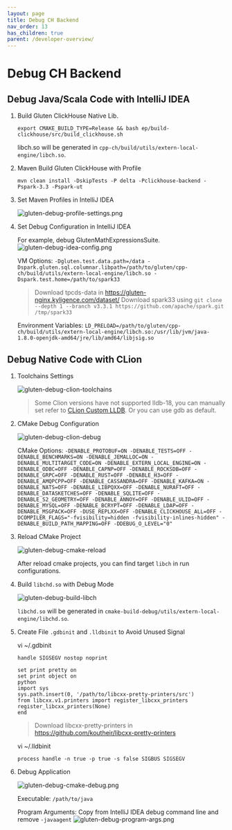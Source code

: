 ```yaml
---
layout: page
title: Debug CH Backend
nav_order: 13
has_children: true
parent: /developer-overview/
---
```


# Debug CH Backend

## Debug Java/Scala Code with IntelliJ IDEA

1. Build Gluten ClickHouse Native Lib.
   ```
   export CMAKE_BUILD_TYPE=Release && bash ep/build-clickhouse/src/build_clickhouse.sh
   ```
   libch.so will be generated in `cpp-ch/build/utils/extern-local-engine/libch.so`.

2. Maven Build Gluten ClickHouse with Profile
   ```
   mvn clean install -DskipTests -P delta -Pclickhouse-backend -Pspark-3.3 -Pspark-ut
   ```
   
3. Set Maven Profiles in IntelliJ IDEA

   ![gluten-debug-profile-settings.png](../image/ClickHouse/gluten-debug-profile-settings.png)

4. Set Debug Configuration in IntelliJ IDEA

   For example, debug GlutenMathExpressionsSuite.
   ![gluten-debug-idea-config.png](../image/ClickHouse/gluten-debug-idea-config.png)

   VM Options: 
   `-Dgluten.test.data.path=/data -Dspark.gluten.sql.columnar.libpath=/path/to/gluten/cpp-ch/build/utils/extern-local-engine/libch.so -Dspark.test.home=/path/to/spark33`
   > Download tpcds-data in https://gluten-nginx.kyligence.com/dataset/
   > Download spark33 using `git clone --depth 1 --branch v3.3.1 https://github.com/apache/spark.git /tmp/spark33`
   
   Environment Variables: 
   `LD_PRELOAD=/path/to/gluten/cpp-ch/build/utils/extern-local-engine/libch.so:/usr/lib/jvm/java-1.8.0-openjdk-amd64/jre/lib/amd64/libjsig.so`

## Debug Native Code with CLion

1. Toolchains Settings

   ![gluten-debug-clion-toolchains](../image/ClickHouse/gluten-debug-clion-toolchains.png)
   > Some Clion versions have not supported lldb-18, you can manually set refer to [CLion Custom LLDB](https://youtrack.jetbrains.com/issue/CPP-3589/Support-using-custom-LLDB). Or you can use gdb as default.

2. CMake Debug Configuration

   ![gluten-debug-clion-debug](../image/ClickHouse/gluten-debug-clion-debug.png)

   CMake Options: 
   `-DENABLE_PROTOBUF=ON -DENABLE_TESTS=OFF -DENABLE_BENCHMARKS=ON -DENABLE_JEMALLOC=ON -DENABLE_MULTITARGET_CODE=ON -DENABLE_EXTERN_LOCAL_ENGINE=ON -DENABLE_ODBC=OFF -DENABLE_CAPNP=OFF -DENABLE_ROCKSDB=OFF -DENABLE_GRPC=OFF -DENABLE_RUST=OFF -DENABLE_H3=OFF -DENABLE_AMQPCPP=OFF -DENABLE_CASSANDRA=OFF -DENABLE_KAFKA=ON -DENABLE_NATS=OFF -DENABLE_LIBPQXX=OFF -DENABLE_NURAFT=OFF -DENABLE_DATASKETCHES=OFF -DENABLE_SQLITE=OFF -DENABLE_S2_GEOMETRY=OFF -DENABLE_ANNOY=OFF -DENABLE_ULID=OFF -DENABLE_MYSQL=OFF -DENABLE_BCRYPT=OFF -DENABLE_LDAP=OFF -DENABLE_MSGPACK=OFF -DUSE_REPLXX=OFF -DENABLE_CLICKHOUSE_ALL=OFF -DCOMPILER_FLAGS="-fvisibility=hidden -fvisibility-inlines-hidden" -DENABLE_BUILD_PATH_MAPPING=OFF -DDEBUG_O_LEVEL="0"`

3. Reload CMake Project

   ![gluten-debug-cmake-reload](../image/ClickHouse/gluten-debug-cmake-reload.png)

   After reload cmake projects, you can find target `libch` in run configurations.

4. Build `libchd.so` with Debug Mode

   ![gluten-debug-build-libch](../image/ClickHouse/gluten-debug-build-libch.png)

   `libchd.so` will be generated in `cmake-build-debug/utils/extern-local-engine/libchd.so`.

5. Create File `.gdbinit` and `.lldbinit` to Avoid Unused Signal

   vi ~/.gdbinit
   ```
   handle SIGSEGV nostop noprint

   set print pretty on
   set print object on
   python
   import sys
   sys.path.insert(0, '/path/to/libcxx-pretty-printers/src')
   from libcxx.v1.printers import register_libcxx_printers
   register_libcxx_printers(None)
   end
   ```
   > Download libcxx-pretty-printers in https://github.com/koutheir/libcxx-pretty-printers
   
   vi ~/.lldbinit
   ```
   process handle -n true -p true -s false SIGBUS SIGSEGV
   ```
   
6. Debug Application

   ![gluten-debug-cmake-debug.png](../image/ClickHouse/gluten-debug-cmake-debug.png)

   Executable: `/path/to/java`

   Program Arguments: Copy from IntelliJ IDEA debug command line and remove `-javaagent`
   ![gluten-debug-program-args.png](../image/ClickHouse/gluten-debug-program-args.png)



